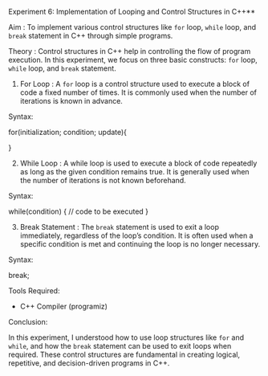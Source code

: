 Experiment 6: Implementation of Looping and Control Structures in C++**

Aim : To implement various control structures like `for` loop, `while` loop, and `break` statement in C++ through simple programs.


Theory : Control structures in C++ help in controlling the flow of program execution. In this experiment, we focus on three basic constructs: `for` loop, `while` loop, and `break` statement.

1. For Loop : A `for` loop is a control structure used to execute a block of code a fixed number of times. It is commonly used when the number of iterations is known in advance.

Syntax:

for(initialization; condition; update){
    
}



2. While Loop : A while loop is used to execute a block of code repeatedly as long as the given condition remains true. It is generally used when the number of iterations is not known beforehand.

Syntax:


while(condition)
{
    // code to be executed
}




3. Break Statement : The `break` statement is used to exit a loop immediately, regardless of the loop’s condition. It is often used when a specific condition is met and continuing the loop is no longer necessary.

Syntax:

break;


Tools Required:

* C++ Compiler (programiz)
  



Conclusion:

In this experiment, I understood how to use loop structures like `for` and `while`, and how the `break` statement can be used to exit loops when required. These control structures are fundamental in creating logical, repetitive, and decision-driven programs in C++.

